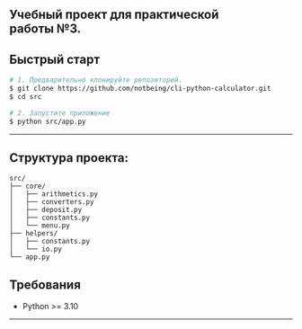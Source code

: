 ## Учебный проект для практической работы №3.
## Быстрый старт

```bash
# 1. Предварительно клонируйте репозиторий.
$ git clone https://github.com/notbeing/cli-python-calculator.git
$ cd src

# 2. Запустите приложение
$ python src/app.py
```

---
## Структура проекта:
```
src/
├── core/
│   ├── arithmetics.py
│   ├── converters.py
│   ├── deposit.py
│   ├── constants.py
│   └── menu.py
├── helpers/
│   ├── constants.py
│   └── io.py
└── app.py
```

## Требования

* Python >= 3.10

---
